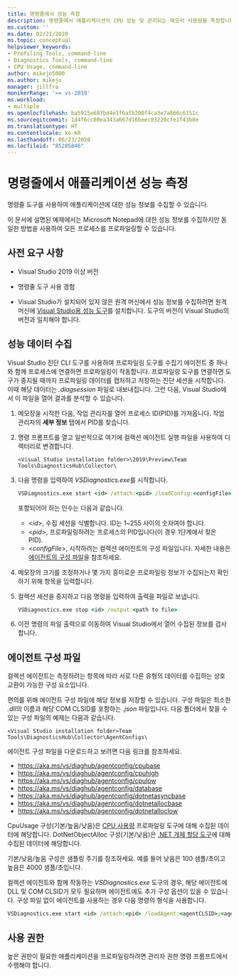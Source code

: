 ```yaml
---
title: 명령줄에서 성능 측정
description: 명령줄에서 애플리케이션의 CPU 성능 및 관리되는 메모리 사용량을 측정합니다.
ms.custom: ''
ms.date: 02/21/2020
ms.topic: conceptual
helpviewer_keywords:
- Profiling Tools, command-line
- Diagnostics Tools, command-line
- CPU Usage, command-line
author: mikejo5000
ms.author: mikejo
manager: jillfra
monikerRange: '>= vs-2019'
ms.workload:
- multiple
ms.openlocfilehash: ba5915e687bd4e1f6afb200f4ca3e7a866c6151c
ms.sourcegitcommit: 1d4f6cc80ea343a667d16beec03220cfe1f43b8e
ms.translationtype: HT
ms.contentlocale: ko-KR
ms.lasthandoff: 06/23/2020
ms.locfileid: "85285846"
---
```

# <a name="measure-application-performance-from-the-command-line"></a>명령줄에서 애플리케이션 성능 측정

명령줄 도구를 사용하여 애플리케이션에 대한 성능 정보를 수집할 수 있습니다.

이 문서에 설명된 예제에서는 Microsoft Notepad에 대한 성능 정보를 수집하지만 동일한 방법을 사용하여 모든 프로세스를 프로파일링할 수 있습니다.

## <a name="prerequisites"></a>사전 요구 사항

* Visual Studio 2019 이상 버전

* 명령줄 도구 사용 경험

* Visual Studio가 설치되어 있지 않은 원격 머신에서 성능 정보를 수집하려면 원격 머신에 [Visual Studio용 성능 도구](https://visualstudio.microsoft.com/downloads#remote-tools-for-visual-studio-2019)를 설치합니다. 도구의 버전이 Visual Studio의 버전과 일치해야 합니다.

## <a name="collect-performance-data"></a>성능 데이터 수집

Visual Studio 진단 CLI 도구를 사용하여 프로파일링 도구를 수집기 에이전트 중 하나와 함께 프로세스에 연결하면 프로파일링이 작동합니다. 프로파일링 도구를 연결하면 도구가 중지될 때까지 프로파일링 데이터를 캡처하고 저장하는 진단 세션을 시작합니다. 이때 해당 데이터는 *.diagsession* 파일로 내보내집니다. 그런 다음, Visual Studio에서 이 파일을 열어 결과를 분석할 수 있습니다.

1. 메모장을 시작한 다음, 작업 관리자를 열어 프로세스 ID(PID)를 가져옵니다. 작업 관리자의 **세부 정보** 탭에서 PID를 찾습니다.

1. 명령 프롬프트를 열고 일반적으로 여기에 컬렉션 에이전트 실행 파일을 사용하여 디렉터리로 변경합니다.

   ```<Visual Studio installation folder>\2019\Preview\Team Tools\DiagnosticsHub\Collector\```

1. 다음 명령을 입력하여 *VSDiagnostics.exe*를 시작합니다.

   ```cmd
   VSDiagnostics.exe start <id> /attach:<pid> /loadConfig:<configFile>
   ```

   포함되어야 하는 인수는 다음과 같습니다.

   * \<*id*>, 수집 세션을 식별합니다. ID는 1~255 사이의 숫자여야 합니다.
   * \<*pid*>, 프로파일링하려는 프로세스의 PID입니다(이 경우 1단계에서 찾은 PID).
   * \<*configFile*>, 시작하려는 컬렉션 에이전트의 구성 파일입니다. 자세한 내용은 [에이전트의 구성 파일](#config_file)을 참조하세요.

1. 메모장의 크기를 조정하거나 몇 가지 흥미로운 프로파일링 정보가 수집되는지 확인하기 위해 항목을 입력합니다.

1. 컬렉션 세션을 중지하고 다음 명령을 입력하여 출력을 파일로 보냅니다.

   ```cmd
   VSDiagnostics.exe stop <id> /output:<path to file>
   ```

1. 이전 명령의 파일 출력으로 이동하여 Visual Studio에서 열어 수집된 정보를 검사합니다.

## <a name="agent-configuration-files"></a><a name="config_file"></a> 에이전트 구성 파일

컬렉션 에이전트는 측정하려는 항목에 따라 서로 다른 유형의 데이터를 수집하는 상호 교환이 가능한 구성 요소입니다.

편의를 위해 에이전트 구성 파일에 해당 정보를 저장할 수 있습니다. 구성 파일은 최소한 *.dll*의 이름과 해당 COM CLSID를 포함하는 *.json* 파일입니다. 다음 폴더에서 찾을 수 있는 구성 파일의 예제는 다음과 같습니다.

```<Visual Studio installation folder>Team Tools\DiagnosticsHub\Collector\AgentConfigs\```

에이전트 구성 파일을 다운로드하고 보려면 다음 링크를 참조하세요.

- https://aka.ms/vs/diaghub/agentconfig/cpubase
- https://aka.ms/vs/diaghub/agentconfig/cpuhigh
- https://aka.ms/vs/diaghub/agentconfig/cpulow
- https://aka.ms/vs/diaghub/agentconfig/database
- https://aka.ms/vs/diaghub/agentconfig/dotnetasyncbase
- https://aka.ms/vs/diaghub/agentconfig/dotnetallocbase
- https://aka.ms/vs/diaghub/agentconfig/dotnetalloclow

CpuUsage 구성(기본/높음/낮음)은 [CPU 사용량](../profiling/cpu-usage.md) 프로파일링 도구에 대해 수집된 데이터에 해당합니다.
DotNetObjectAlloc 구성(기본/낮음)은 [.NET 개체 할당 도구](../profiling/dotnet-alloc-tool.md)에 대해 수집된 데이터에 해당합니다.

기본/낮음/높음 구성은 샘플링 주기를 참조하세요. 예를 들어 낮음은 100 샘플/초이고 높음은 4000 샘플/초입니다.

컬렉션 에이전트와 함께 작동하는 *VSDiagnostics.exe* 도구의 경우, 해당 에이전트에 DLL 및 COM CLSID가 모두 필요하며 에이전트에도 추가 구성 옵션이 있을 수 있습니다. 구성 파일 없이 에이전트를 사용하는 경우 다음 명령의 형식을 사용합니다.

```cmd
VSDiagnostics.exe start <id> /attach:<pid> /loadAgent:<agentCLSID>;<agentName>[;<config>]
```

## <a name="permissions"></a>사용 권한

높은 권한이 필요한 애플리케이션을 프로파일링하려면 관리자 권한 명령 프롬프트에서 수행해야 합니다.

